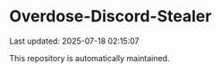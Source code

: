# Overdose-Discord-Stealer

Last updated: 2025-07-18 02:15:07

This repository is automatically maintained.
